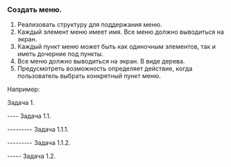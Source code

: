 <h3>Создать меню.</h3>
<ol>
<li>Реализовать структуру для поддержания меню.</li>
<li>Каждый элемент меню имеет имя. Все меню должно выводиться на экран.</li>
<li>Каждый пункт меню может быть как одиночным элементов, так и иметь дочерние под пункты.</li>
<li>Все меню должно выводиться на экран. В виде дерева.</li>
<li>Предусмотреть возможность определяет действие, когда пользователь выбрать конкретный пункт меню.</li>
</ol>

<p>Например:</p>

Задача 1.

---- Задача 1.1.

--------- Задача 1.1.1.

--------- Задача 1.1.2.

----- Задача 1.2.